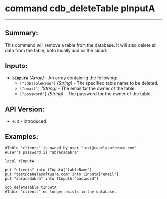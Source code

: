 # command cdb_deleteTable pInputA
---

## Summary:
This command will remove a table from the database. It will also delete all data from the table, both locally and on the cloud.

## Inputs:
* **`pInputA`** *(Array)* - An array containing the following:
    * `["cdbTableName"]` *(String)* - The specified table name to be deleted.
    * `["email"]` *(String)* - The email for the owner of the table.
    * `["password"]` *(String)* - The password for the owner of the table.

## API Version:
* `0.3` - Introduced

## Examples:
```
#Table "clients" is owned by user "test@canelasoftware.com"
#user's password is "abracadabra"

local tInputA

put "clients" into tInputA["tableName"]
put "test@canelasoftware.com" into tInputA["email"]
put "abracadabra" into tInputA["password"]

cdb_deleteTable tInputA
#Table "clients" no longer exists in the database.
``` 
